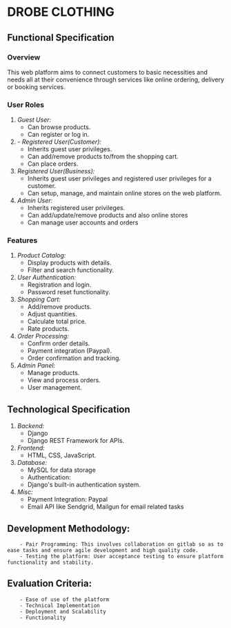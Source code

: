 # DROBE CLOTHING

## Functional Specification

### Overview

This web platform aims to connect customers to basic necessities and needs all at their convenience through services like online ordering, delivery or booking services.

### User Roles

1. _Guest User:_
    - Can browse products.
    - Can register or log in.
2. _- Registered User(Customer):_
    - Inherits guest user privileges.
    - Can add/remove products to/from the shopping cart.
    - Can place orders.
3. _Registered User(Business):_
    - Inherits guest user privileges and registered user privileges for a customer.
    - Can setup, manage, and maintain online stores on the web platform.
4. _Admin User:_
    - Inherits registered user privileges.
    - Can add/update/remove products and also online stores
    - Can manage user accounts and orders

### Features

1. _Product Catalog:_
   - Display products with details.
   - Filter and search functionality.
2. _User Authentication:_
   - Registration and login.
   - Password reset functionality.
3. _Shopping Cart:_
   - Add/remove products.
   - Adjust quantities.
   - Calculate total price.
   - Rate products.
4. _Order Processing:_
   - Confirm order details.
   - Payment integration (Paypal).
   - Order confirmation and tracking.
5. _Admin Panel:_
   - Manage products.
   - View and process orders.
   - User management.

## Technological Specification

1.  _Backend:_
    - Django
    - Django REST Framework for APIs.
2.  _Frontend:_
    - HTML, CSS, JavaScript.
3.  _Database:_
    - MySQL for data storage
    - Authentication:
    - Django's built-in authentication system.
4.  _Misc:_
    - Payment Integration: Paypal
    - Email API like Sendgrid, Mailgun for email related tasks

## Development Methodology:

        - Pair Programming: This involves collaboration on gitlab so as to ease tasks and ensure agile development and high quality code.
        - Testing the platform: User acceptance testing to ensure platform functionality and stability.

## Evaluation Criteria:

        - Ease of use of the platform
        - Technical Implementation
        - Deployment and Scalability
        - Functionality

